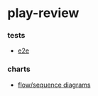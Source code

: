 # play-review

### tests

- [e2e](playground/e2e/README.md)

### charts

- [flow/sequence diagrams](playground/flowchart.js/README.md)